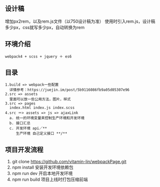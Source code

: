 ## 设计稿
  增加px2rem，以及rem.js文件（以750设计稿为准）
  使用时引入rem.js，设计稿多少px，css就写多少px，自动转换为rem

## 环境介绍
    webpack4 + scss + jquery ＋ es6
## 目录
    1.build => webpack一些配置
      详情参考：https://juejin.im/post/5b9116086fb9a05d05307e96
    2.src => assets
      里面可以放一些公用方法，图片，样式
    3.src => pages
      index.html index.js index.scss
    4.src ＝> assets => js => ajaxLink
      a. 统一的环境变量来控制生产环境和开发环境
      b. 接口汇总
      c. 开发环境 api／**
         生产环境 自己定义接口 **/**

## 项目开发流程
  1. git clone https://github.com/vitamin-lin/webpackPage.git
  2. npm install 安装开发环境依赖包
  3. npm run dev 开启本地开发环境
  4. npm run build 项目上线时打包压缩前端
